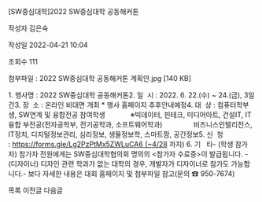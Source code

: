 [SW중심대학]2022 SW중심대학 공동해커톤



작성자
김은숙


작성일
2022-04-21 10:04


조회수
111


첨부파일 : 2022 SW중심대학 공동해커톤 계획안.jpg [140 KB]


﻿﻿﻿1. 행사명 : 2022 SW중심대학 공동해커톤2. 일  시 : 2022. 6. 22.(수) ~ 24.(금), 3일간3. 장  소 : 온라인 비대면 개최 \* 행사 홈페이지 추후안내예정4. 대  상 : 컴퓨터학부생, SW연계 및 융합전공 참여학생             ※빅데이터, 핀테크, 미디어아트, 건설IT, IT융합 부전공(전자공학부, 전기공학과, 소프트웨어학과)                비즈니스인텔리전스, IT정치, 디지털정보관리, 심리정보, 생물정보학, 스마트팜, 공간정보5. 신  청 : https://forms.gle/Lg2PzPtMx5ZWLuCA6 (~4/28 까지) 6. 기   타- (학생 참가자) 참가자 전원에게는 SW중심대학협의회 명의의 <참가자 수료증>이 발급됩니다. - (디자이너) 디자인 관련 학과가 없는 대학의 경우, 개발자가 디자이너로 참가도 가능합니다.- 보다 자세한 내용은 대회 홈페이지 및 첨부파일 참고(문의 ☎ 950-7674)





목록
이전글
다음글




